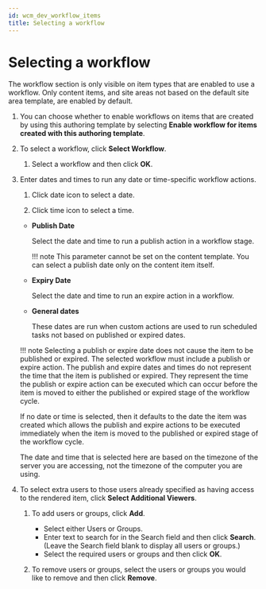 ```yaml
---
id: wcm_dev_workflow_items
title: Selecting a workflow
---
```

# Selecting a workflow



The workflow section is only visible on item types that are enabled to use a workflow. Only content items, and site areas not based on the default site area template, are enabled by default.

1.  You can choose whether to enable workflows on items that are created by using this authoring template by selecting **Enable workflow for items created with this authoring template**.

2.  To select a workflow, click **Select Workflow**.

    1.  Select a workflow and then click **OK**.

3.  Enter dates and times to run any date or time-specific workflow actions.

    1.  Click date icon to select a date.

    2.  Click time icon to select a time.

    -   **Publish Date**

        Select the date and time to run a publish action in a workflow stage.

        !!! note
            This parameter cannot be set on the content template. You can select a publish date only on the content item itself.

    -   **Expiry Date**

        Select the date and time to run an expire action in a workflow.

    -   **General dates**

        These dates are run when custom actions are used to run scheduled tasks not based on published or expired dates.

    !!! note
        Selecting a publish or expire date does not cause the item to be published or expired. The selected workflow must include a publish or expire action. The publish and expire dates and times do not represent the time that the item is published or expired. They represent the time the publish or expire action can be executed which can occur before the item is moved to either the published or expired stage of the workflow cycle.

    If no date or time is selected, then it defaults to the date the item was created which allows the publish and expire actions to be executed immediately when the item is moved to the published or expired stage of the workflow cycle.

    The date and time that is selected here are based on the timezone of the server you are accessing, not the timezone of the computer you are using.

4.  To select extra users to those users already specified as having access to the rendered item, click **Select Additional Viewers**.

    1.  To add users or groups, click **Add**.

        -   Select either Users or Groups.
        -   Enter text to search for in the Search field and then click **Search**. \(Leave the Search field blank to display all users or groups.\)
        -   Select the required users or groups and then click **OK**.

    2.  To remove users or groups, select the users or groups you would like to remove and then click **Remove**.


